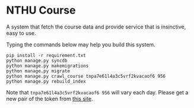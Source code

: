# NTHU Course
A system that fetch the course data and provide service that is insinctive, easy to use.

Typing the commands below may help you build this system.
```
pip install -r requirement.txt
python manage.py syncdb
python manage.py makemigrations
python manage.py migrate
python manage.py crawl_course tnpa7e61l4a3c5vrf2kvacaof6 956
python manage.py rebuild_index
```
Note that ``tnpa7e61l4a3c5vrf2kvacaof6 956`` will vary each day.
Please get a new pair of the token from [this site](https://www.ccxp.nthu.edu.tw/ccxp/INQUIRE/JH/6/6.2/6.2.9/JH629001.php).
